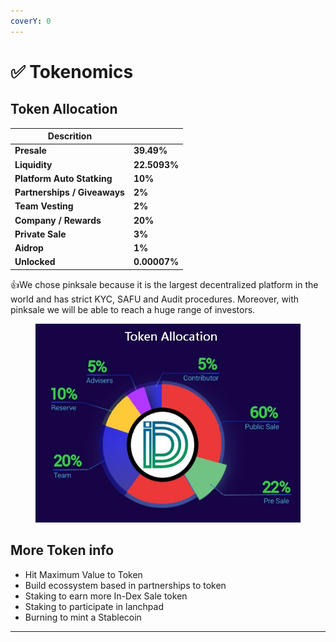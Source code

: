 ```yaml
---
coverY: 0
---
```


# ✅ Tokenomics

## **Token Allocation**

| Descrition                   |              |
| ---------------------------- | ------------ |
| **Presale**                  | **39.49%**   |
| **Liquidity**                | **22.5093%** |
| **Platform Auto Statking**   | **10%**      |
| **Partnerships / Giveaways** | **2%**       |
| **Team Vesting**             | **2%**       |
| **Company / Rewards**        | **20%**      |
| **Private Sale**             | **3%**       |
| **Aidrop**                   | **1%**       |
| **Unlocked**                 | **0.00007%** |

:thumbsup:We chose pinksale because it is the largest decentralized platform in the world and has strict KYC, SAFU and Audit procedures. Moreover, with pinksale we will be able to reach a huge range of investors.

<figure><img src="../.gitbook/assets/tokenomics.jfif" alt=""><figcaption></figcaption></figure>

## **More Token info**

* Hit Maximum Value to Token
* Build ecossystem based in partnerships to token&#x20;
* Staking to earn more In-Dex Sale token&#x20;
* Staking to participate in lanchpad
* Burning to mint a Stablecoin

****
